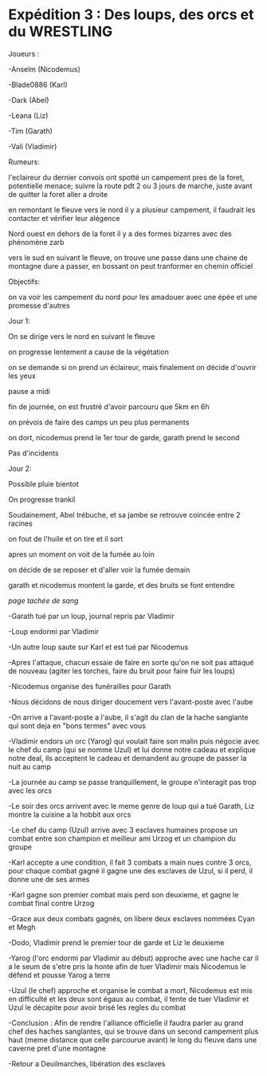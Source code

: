 # Expédition 3 : Des loups, des orcs et du WRESTLING

Joueurs :

-Anselm (Nicodemus)

-Blade0886 (Karl)

-Dark (Abel)

-Leana (Liz)

-Tim (Garath)

-Vali (Vladimir)

Rumeurs:



l'eclaireur du dernier convois ont spotté un campement pres de la foret, potentielle menace; suivre la route pdt 2 ou 3 jours de marche, juste avant de quitter la foret aller a droite

en remontant le fleuve vers le nord il y a plusieur campement, il faudrait les contacter et vérifier leur alégence

Nord ouest en dehors de la foret il y a des formes bizarres avec des phénomène zarb

vers le sud en suivant le fleuve, on trouve une passe dans une chaine de montagne dure a passer, en bossant on peut tranformer en chemin officiel





Objectifs:

on va voir les campement du nord pour les amadouer avec une épée et une promesse d'autres



Jour 1:

On se dirige vers le nord en suivant le fleuve

on progresse lentement a cause de la végétation

on se demande si on prend un éclaireur, mais finalement on décide d'ouvrir les yeux

pause a midi

fin de journée, on est frustré d'avoir parcouru que 5km en 6h

on prévois de faire des camps un peu plus permanents

on dort, nicodemus prend le 1er tour de garde, garath prend le second

Pas d'incidents



Jour 2:

Possible pluie bientot

On progresse trankil

Soudainement, Abel trébuche, et sa jambe se retrouve coincée entre 2 racines

on fout de l'huile et on tire et il sort

apres un moment on voit de la fumée au loin

on décide de se reposer et d'aller voir la fumée demain

garath et nicodemus montent la garde, et des bruits se font entendre

*page tachée de sang*





-Garath tué par un loup, journal repris par Vladimir

-Loup endormi par Vladimir

-Un autre loup saute sur Karl et est tué par Nicodemus

-Apres l'attaque, chacun essaie de faire en sorte qu'on ne soit pas attaqué de nouveau (agiter les torches, faire du bruit pour faire fuir les loups)

-Nicodemus organise des funérailles pour Garath

-Nous décidons de nous diriger doucement vers l'avant-poste avec l'aube

-On arrive a l'avant-poste a l'aube, il s'agit du clan de la hache sanglante qui sont deja en "bons termes" avec vous

-Vladimir endors un orc (Yarog) qui voulait faire son malin puis négocie avec le chef du camp (qui se nomme Uzul) et lui donne notre cadeau et explique notre deal, ils acceptent le cadeau et demandent au groupe de passer la nuit au camp

-La journée au camp se passe tranquillement, le groupe n'interagit pas trop avec les orcs

-Le soir des orcs arrivent avec le meme genre de loup qui a tué Garath, Liz montre la cuisine a la hobbit aux orcs

-Le chef du camp (Uzul) arrive avec 3 esclaves humaines propose un combat entre son champion et meilleur ami Urzog et un champion du groupe

-Karl accepte a une condition, il fait 3 combats a main nues contre 3 orcs, pour chaque combat gagné il gagne une des esclaves de Uzul, si il perd, il donne une de ses armes

-Karl gagne son premier combat mais perd son deuxieme, et gagne le combat final contre Urzog

-Grace aux deux combats gagnés, on libere deux esclaves nommées Cyan et Megh

-Dodo, Vladimir prend le premier tour de garde et Liz le deuxieme

-Yarog (l'orc endormi par Vladimir au début) approche avec une hache car il a le seum de s'etre pris la honte afin de tuer Vladimir mais Nicodemus le défend et pousse Yarog a terre

-Uzul (le chef) approche et organise le combat a mort, Nicodemus est mis en difficulté et les deux sont égaux au combat, il tente de tuer Vladimir et Uzul le décapite pour avoir brisé les regles du combat

-Conclusion : Afin de rendre l'alliance officielle il faudra parler au grand chef des haches sanglantes, qui se trouve dans un second campement plus haut (meme distance que celle parcourue avant) le long du fleuve dans une caverne pret d'une montagne

-Retour a Deuilmarches, libération des esclaves
